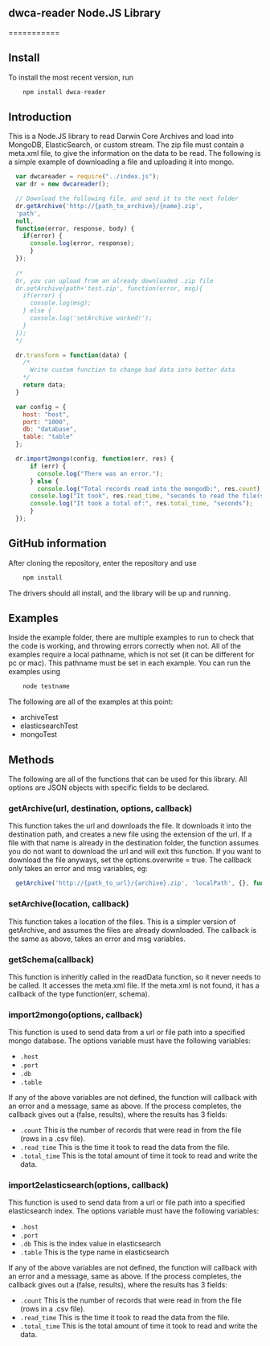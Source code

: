 ## dwca-reader Node.JS Library
===========
## Install

To install the most recent version, run 

```javascript
	npm install dwca-reader
```

## Introduction

This is a Node.JS library to read Darwin Core Archives and load into MongoDB, ElasticSearch, or custom stream.
The zip file must contain a meta.xml file, to give the information on the data to be read.
The following is a simple example of downloading a file and uploading it into mongo.

```javascript
  var dwcareader = require("../index.js");
  var dr = new dwcareader();

  // Download the following file, and send it to the next folder
  dr.getArchive('http://{path_to_archive}/{name}.zip', 
  'path', 
  null, 
  function(error, response, body) {
    if(error) {
      console.log(error, response);
	  }
  });
  
  /*
  Or, you can upload from an already downloaded .zip file
  dr.setArchive(path+'test.zip', function(error, msg){
    if(error) {
      console.log(msg);
    } else {
      console.log('setArchive worked!');
    }
  });
  */

  dr.transform = function(data) {
    /*
	  Write custom function to change bad data into better data
    */
    return data;
  }

  var config = {
    host: "host",
    port: "1000",
    db: "database",
    table: "table"
  };

  dr.import2mongo(config, function(err, res) {
	  if (err) {
	  	console.log("There was an error.");
	  } else {
	  	console.log("Total records read into the mongodb:", res.count);
      console.log("It took", res.read_time, "seconds to read the file(s).");
      console.log("It took a total of:", res.total_time, "seconds");
	  }
  });
```

## GitHub information

After cloning the repository, enter the repository and use 

```javascript
	npm install
```
  
The drivers should all install, and the library will be up and running.

## Examples

Inside the example folder, there are multiple examples to run to check that the code is working, and throwing errors correctly when not.
All of the examples require a local pathname, which is not set (it can be different for pc or mac).  This pathname must be set
in each example.
You can run the examples using 

```javascript
	node testname
```

The following are all of the examples at this point: 

  * archiveTest
  * elasticsearchTest
  * mongoTest

## Methods

The following are all of the functions that can be used for this library.  All options are JSON objects with specific fields to be declared.


### getArchive(url, destination, options, callback)

This function takes the url and downloads the file.  It downloads it into the destination path, and creates a new file using the
extension of the url. If a file with that name is already in the destination folder, the function assumes you do not want to download
the url and will exit this function.  If you want to download the file anyways, set the options.overwrite = true.
The callback only takes an error and msg variables, eg:
```javascript
  getArchive('http://{path_to_url}/{archive}.zip', 'localPath', {}, function(error, message) {}
```

### setArchive(location, callback)

This function takes a location of the files.  This is a simpler version of getArchive, and assumes the files are already downloaded.
The callback is the same as above, takes an error and msg variables.

### getSchema(callback)

This function is inheritly called in the readData function, so it never needs to be called. It accesses the meta.xml file. 
If the meta.xml is not found, it has a callback of the type function(err, schema).

### import2mongo(options, callback)

This function is used to send data from a url or file path into a specified mongo database.  The options variable must 
have the following variables:

  * `.host`
  * `.port`
  * `.db`
  * `.table`

If any of the above variables are not defined, the function will callback with an error and a message, same as above.
If the process completes, the callback gives out a (false, results), where the results has 3 fields:

  * `.count` This is the number of records that were read in from the file (rows in a .csv file).
  * `.read_time` This is the time it took to read the data from the file.
  * `.total_time` This is the total amount of time it took to read and write the data.

### import2elasticsearch(options, callback)

This function is used to send data from a url or file path into a specified elasticsearch index.  The options variable must 
have the following variables:

  * `.host`
  * `.port`
  * `.db` This is the index value in elasticsearch
  * `.table` This is the type name in elasticsearch

If any of the above variables are not defined, the function will callback with an error and a message, same as above.
If the process completes, the callback gives out a (false, results), where the results has 3 fields:

  * `.count` This is the number of records that were read in from the file (rows in a .csv file).
  * `.read_time` This is the time it took to read the data from the file.
  * `.total_time` This is the total amount of time it took to read and write the data.


